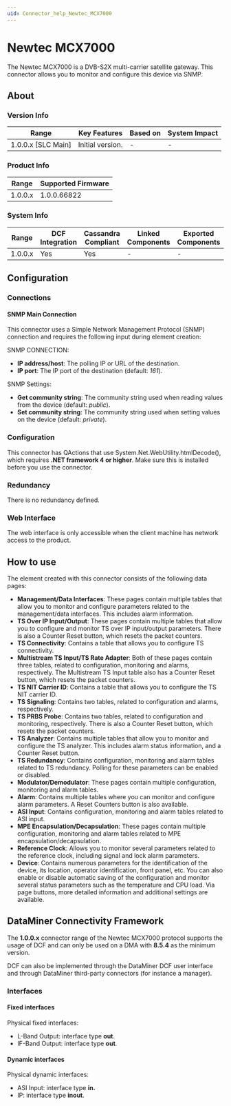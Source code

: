 ```yaml
---
uid: Connector_help_Newtec_MCX7000
---
```


# Newtec MCX7000

The Newtec MCX7000 is a DVB-S2X multi-carrier satellite gateway. This connector allows you to monitor and configure this device via SNMP.

## About

### Version Info

| Range                | Key Features     | Based on     | System Impact     |
|----------------------|------------------|--------------|-------------------|
| 1.0.0.x \[SLC Main\] | Initial version. | \-           | \-                |

### Product Info

| Range     | Supported Firmware     |
|-----------|------------------------|
| 1.0.0.x   | 1.0.0.66822            |

### System Info

| Range     | DCF Integration     | Cassandra Compliant     | Linked Components     | Exported Components     |
|-----------|---------------------|-------------------------|-----------------------|-------------------------|
| 1.0.0.x   | Yes                 | Yes                     | \-                    | \-                      |

## Configuration

### Connections

#### SNMP Main Connection

This connector uses a Simple Network Management Protocol (SNMP) connection and requires the following input during element creation:

SNMP CONNECTION:

- **IP address/host**: The polling IP or URL of the destination.
- **IP port**: The IP port of the destination (default: *161*).

SNMP Settings:

- **Get community string**: The community string used when reading values from the device (default: *public*).
- **Set community string**: The community string used when setting values on the device (default: *private*).

### Configuration

This connector has QActions that use System.Net.WebUtility.htmlDecode(), which requires **.NET framework 4 or higher**. Make sure this is installed before you use the connector.

### Redundancy

There is no redundancy defined.

### Web Interface

The web interface is only accessible when the client machine has network access to the product.

## How to use

The element created with this connector consists of the following data pages:

- **Management/Data Interfaces**: These pages contain multiple tables that allow you to monitor and configure parameters related to the management/data interfaces. This includes alarm information.
- **TS Over IP Input/Output**: These pages contain multiple tables that allow you to configure and monitor TS over IP input/output parameters. There is also a Counter Reset button, which resets the packet counters.
- **TS Connectivity**: Contains a table that allows you to configure TS connectivity.
- **Multistream TS Input/TS Rate Adapter**: Both of these pages contain three tables, related to configuration, monitoring and alarms, respectively. The Multistream TS Input table also has a Counter Reset button, which resets the packet counters.
- **TS NIT Carrier ID**: Contains a table that allows you to configure the TS NIT carrier ID.
- **TS Signaling**: Contains two tables, related to configuration and alarms, respectively.
- **TS PRBS Probe**: Contains two tables, related to configuration and monitoring, respectively. There is also a Counter Reset button, which resets the packet counters.
- **TS Analyzer**: Contains multiple tables that allow you to monitor and configure the TS analyzer. This includes alarm status information, and a Counter Reset button.
- **TS Redundancy**: Contains configuration, monitoring and alarm tables related to TS redundancy. Polling for these parameters can be enabled or disabled.
- **Modulator/Demodulator**: These pages contain multiple configuration, monitoring and alarm tables.
- **Alarm**: Contains multiple tables where you can monitor and configure alarm parameters. A Reset Counters button is also available.
- **ASI Input**: Contains configuration, monitoring and alarm tables related to ASI input.
- **MPE Encapsulation/Decapsulation**: These pages contain multiple configuration, monitoring and alarm tables related to MPE encapsulation/decapsulation.
- **Reference Clock**: Allows you to monitor several parameters related to the reference clock, including signal and lock alarm parameters.
- **Device**: Contains numerous parameters for the identification of the device, its location, operator identification, front panel, etc. You can also enable or disable automatic saving of the configuration and monitor several status parameters such as the temperature and CPU load. Via page buttons, more detailed information and additional settings are available.

## DataMiner Connectivity Framework

The **1.0.0.x** connector range of the Newtec MCX7000 protocol supports the usage of DCF and can only be used on a DMA with **8.5.4** as the minimum version.

DCF can also be implemented through the DataMiner DCF user interface and through DataMiner third-party connectors (for instance a manager).

### Interfaces

#### Fixed interfaces

Physical fixed interfaces:

- L-Band Output: interface type **out**.
- IF-Band Output: interface type **out**.

#### Dynamic interfaces

Physical dynamic interfaces:

- ASI Input: interface type **in.**
- IP: interface type **inout**.
